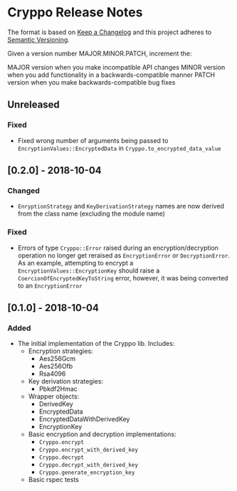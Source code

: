 # Cryppo Release Notes

The format is based on [Keep a Changelog](http://keepachangelog.com/en/1.0.0/) and this project adheres to [Semantic Versioning](http://semver.org/spec/v2.0.0.html).

Given a version number MAJOR.MINOR.PATCH, increment the:

MAJOR version when you make incompatible API changes
MINOR version when you add functionality in a backwards-compatible manner
PATCH version when you make backwards-compatible bug fixes

## Unreleased

### Fixed
* Fixed wrong number of arguments being passed to `EncryptionValues::EncryptedData` in `Cryppo.to_encrypted_data_value`

## [0.2.0] - 2018-10-04

### Changed
* `EnryptionStrategy` and  `KeyDerivationStrategy` names are now derived from the class name (excluding the module name)

### Fixed
* Errors of type `Cryppo::Error` raised during an encryption/decryption operation no longer get reraised as `EncryptionError` or `DecryptionError`.
  As an example, attempting to encrypt a `EncryptionValues::EncryptionKey` should raise a `CoercionOfEncryptedKeyToString` error, however, it was being converted to an `EncryptionError`

## [0.1.0] - 2018-10-04

### Added
* The initial implementation of the Cryppo lib.  Includes:
  * Encryption strategies:
    * Aes256Gcm
    * Aes256Ofb
    * Rsa4096
  * Key derivation strategies:
    * Pbkdf2Hmac
  * Wrapper objects:
    * DerivedKey
    * EncryptedData
    * EncryptedDataWithDerivedKey
    * EncryptionKey
  * Basic encryption and decryption implementations:
    * `Cryppo.encrypt`
    * `Cryppo.encrypt_with_derived_key`
    * `Cryppo.decrypt`
    * `Cryppo.decrypt_with_derived_key`
    * `Cryppo.generate_encryption_key`
  * Basic rspec tests
